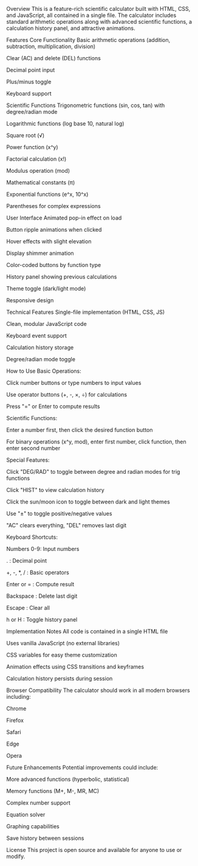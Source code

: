 Overview
This is a feature-rich scientific calculator built with HTML, CSS, and JavaScript, all contained in a single file. The calculator includes standard arithmetic operations along with advanced scientific functions, a calculation history panel, and attractive animations.

Features
Core Functionality
Basic arithmetic operations (addition, subtraction, multiplication, division)

Clear (AC) and delete (DEL) functions

Decimal point input

Plus/minus toggle

Keyboard support

Scientific Functions
Trigonometric functions (sin, cos, tan) with degree/radian mode

Logarithmic functions (log base 10, natural log)

Square root (√)

Power function (x^y)

Factorial calculation (x!)

Modulus operation (mod)

Mathematical constants (π)

Exponential functions (e^x, 10^x)

Parentheses for complex expressions

User Interface
Animated pop-in effect on load

Button ripple animations when clicked

Hover effects with slight elevation

Display shimmer animation

Color-coded buttons by function type

History panel showing previous calculations

Theme toggle (dark/light mode)

Responsive design

Technical Features
Single-file implementation (HTML, CSS, JS)

Clean, modular JavaScript code

Keyboard event support

Calculation history storage

Degree/radian mode toggle

How to Use
Basic Operations:

Click number buttons or type numbers to input values

Use operator buttons (+, -, ×, ÷) for calculations

Press "=" or Enter to compute results

Scientific Functions:

Enter a number first, then click the desired function button

For binary operations (x^y, mod), enter first number, click function, then enter second number

Special Features:

Click "DEG/RAD" to toggle between degree and radian modes for trig functions

Click "HIST" to view calculation history

Click the sun/moon icon to toggle between dark and light themes

Use "±" to toggle positive/negative values

"AC" clears everything, "DEL" removes last digit

Keyboard Shortcuts:

Numbers 0-9: Input numbers

. : Decimal point

+, -, *, / : Basic operators

Enter or = : Compute result

Backspace : Delete last digit

Escape : Clear all

h or H : Toggle history panel

Implementation Notes
All code is contained in a single HTML file

Uses vanilla JavaScript (no external libraries)

CSS variables for easy theme customization

Animation effects using CSS transitions and keyframes

Calculation history persists during session

Browser Compatibility
The calculator should work in all modern browsers including:

Chrome

Firefox

Safari

Edge

Opera

Future Enhancements
Potential improvements could include:

More advanced functions (hyperbolic, statistical)

Memory functions (M+, M-, MR, MC)

Complex number support

Equation solver

Graphing capabilities

Save history between sessions

License
This project is open source and available for anyone to use or modify.





